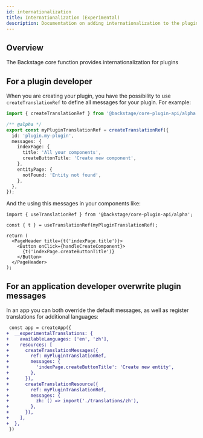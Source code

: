 ```yaml
---
id: internationalization
title: Internationalization (Experimental)
description: Documentation on adding internationalization to the plugin
---
```


## Overview

The Backstage core function provides internationalization for plugins

## For a plugin developer

When you are creating your plugin, you have the possibility to use `createTranslationRef` to define all messages for your plugin. For example:

```ts
import { createTranslationRef } from '@backstage/core-plugin-api/alpha';

/** @alpha */
export const myPluginTranslationRef = createTranslationRef({
  id: 'plugin.my-plugin',
  messages: {
    indexPage: {
      title: 'All your components',
      createButtonTitle: 'Create new component',
    },
    entityPage: {
      notFound: 'Entity not found',
    },
  },
});
```

And the using this messages in your components like:

```tsx
import { useTranslationRef } from '@backstage/core-plugin-api/alpha';

const { t } = useTranslationRef(myPluginTranslationRef);

return (
  <PageHeader title={t('indexPage.title')}>
    <Button onClick={handleCreateComponent}>
      {t('indexPage.createButtonTitle')}
    </Button>
  </PageHeader>
);
```

## For an application developer overwrite plugin messages

In an app you can both override the default messages, as well as register translations for additional languages:

```diff
 const app = createApp({
+  __experimentalTranslations: {
+    availableLanguages: ['en', 'zh'],
+    resources: [
+      createTranslationMessages({
+        ref: myPluginTranslationRef,
+        messages: {
+          'indexPage.createButtonTitle': 'Create new entity',
+        },
+      }),
+      createTranslationResource({
+        ref: myPluginTranslationRef,
+        messages: {
+          zh: () => import('./translations/zh'),
+        },
+      }),
+    ],
+  },
 })
```

